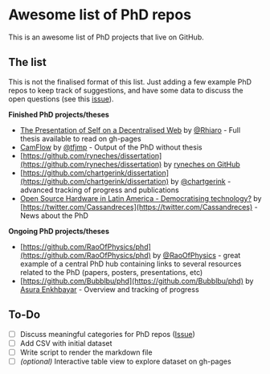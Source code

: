# Awesome list of PhD repos

This is an awesome list of PhD projects that live on GitHub.

## The list

This is not the finalised format of this list. Just adding a few example PhD repos to keep track of suggestions, and have some data to discuss the open questions (see this [issue](https://github.com/Bubblbu/list-of-phd-repos-on-github/issues/1)).

**Finished PhD projects/theses**
- [The Presentation of Self on a Decentralised Web](https://github.com/rhiaro/thesis) by [@Rhiaro](https://twitter.com/rhiaro) - Full thesis available to read on gh-pages
- [CamFlow](https://github.com/CamFlow) by [@tfjmp](https://twitter.com/tfjmp) - Output of the PhD without thesis
- [https://github.com/ryneches/dissertation](https://github.com/ryneches/dissertation) by [ryneches on GitHub](https://github.com/ryneches)
- [https://github.com/chartgerink/dissertation](https://github.com/chartgerink/dissertation) by [@chartgerink](https://twitter.com/chartgerink) - advanced tracking of progress and publications
- [Open Source Hardware in Latin America - Democratising technology?](https://github.com/thessaly/phd) by [https://twitter.com/Cassandreces](https://twitter.com/Cassandreces) - News about the PhD

**Ongoing PhD projects/theses**

- [https://github.com/RaoOfPhysics/phd](https://github.com/RaoOfPhysics/phd) by [@RaoOfPhysics](https://twitter.com/RaoOfPhysics) - great example of a central PhD hub containing links to several resources related to the PhD (papers, posters, presentations, etc)
- [https://github.com/Bubblbu/phd](https://github.com/Bubblbu/phd) by [Asura Enkhbayar](https://twitter.com/AsuraEnkhbayar) - Overview and tracking of progress

## To-Do

- [ ] Discuss meaningful categories for PhD repos ([Issue](https://github.com/Bubblbu/list-of-phd-repos-on-github/issues/1))
- [ ] Add CSV with initial dataset
- [ ] Write script to render the markdown file
- [ ] *(optional)* Interactive table view to explore dataset on gh-pages
